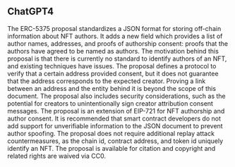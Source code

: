 ## ChatGPT4

The ERC-5375 proposal standardizes a JSON format for storing off-chain information about NFT authors. It adds a new field which provides a list of author names, addresses, and proofs of authorship consent: proofs that the authors have agreed to be named as authors. The motivation behind this proposal is that there is currently no standard to identify authors of an NFT, and existing techniques have issues. The proposal defines a protocol to verify that a certain address provided consent, but it does not guarantee that the address corresponds to the expected creator. Proving a link between an address and the entity behind it is beyond the scope of this document. The proposal also includes security considerations, such as the potential for creators to unintentionally sign creator attribution consent messages. The proposal is an extension of EIP-721 for NFT authorship and author consent. It is recommended that smart contract developers do not add support for unverifiable information to the JSON document to prevent author spoofing. The proposal does not require additional replay attack countermeasures, as the chain id, contract address, and token id uniquely identify an NFT. The proposal is available for citation and copyright and related rights are waived via CC0.
